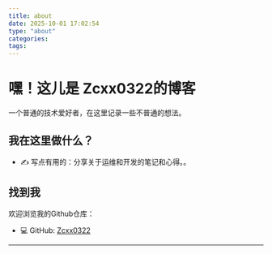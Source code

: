 ```yaml
---
title: about
date: 2025-10-01 17:02:54
type: "about"
categories:
tags:
---
```

# 嘿！这儿是 Zcxx0322的博客

一个普通的技术爱好者，在这里记录一些不普通的想法。

## 我在这里做什么？

- ✍️ 写点有用的：分享关于运维和开发的笔记和心得。。

## 找到我

欢迎浏览我的Github仓库：
- 💻 GitHub: [Zcxx0322](https://github.com/Zcxx0322)
---